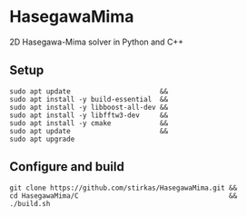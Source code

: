 # HasegawaMima

2D Hasegawa-Mima solver in Python and C++

## Setup

```console
sudo apt update                      &&
sudo apt install -y build-essential  &&
sudo apt install -y libboost-all-dev &&
sudo apt install -y libfftw3-dev     &&
sudo apt install -y cmake            &&
sudo apt update                      &&
sudo apt upgrade
```

## Configure and build

```console
git clone https://github.com/stirkas/HasegawaMima.git &&
cd HasegawaMima/C                                     &&
./build.sh
```
